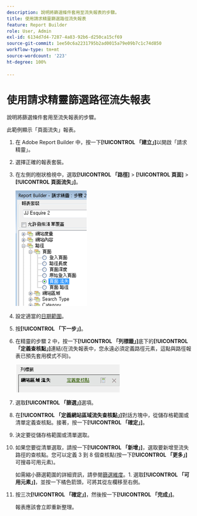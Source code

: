 ```yaml
---
description: 說明將篩選條件套用至流失報表的步驟。
title: 使用請求精靈篩選路徑流失報表
feature: Report Builder
role: User, Admin
exl-id: 6134d7d4-7287-4a83-92b6-d250ca15cf69
source-git-commit: 1ee50c6a2231795b2ad0015a79e09b7c1c74d850
workflow-type: tm+mt
source-wordcount: '223'
ht-degree: 100%

---
```


# 使用請求精靈篩選路徑流失報表

說明將篩選條件套用至流失報表的步驟。

此範例顯示「頁面流失」報表。

1. 在 Adobe Report Builder 中，按一下&#x200B;**[!UICONTROL 「建立」]**&#x200B;以開啟「請求精靈」。
1. 選擇正確的報表套裝。
1. 在左側的樹狀檢視中，選取&#x200B;**[!UICONTROL 「路徑]** > **[!UICONTROL 頁面]** > **[!UICONTROL 頁面流失」]**。

   ![](assets/page_fallout.png)

1. 設定適當的[日期範圍](/help/analyze/report-builder/data-requests/configuring-report-dates/custom-calendar.md)。
1. 按&#x200B;**[!UICONTROL 「下一步」]**。
1. 在精靈的步驟 2 中，按一下&#x200B;**[!UICONTROL 「列標籤」]**&#x200B;底下的&#x200B;**[!UICONTROL 「定義查核點」]**&#x200B;連結(在流失報表中，您永遠必須定義路徑元素，這點與路徑報表已預先套用模式不同)。

   ![](assets/define_checkpoints.png)

1. 選取&#x200B;**[!UICONTROL 「篩選」]**&#x200B;選項。

1. 在&#x200B;**[!UICONTROL 「定義網站區域流失查核點」]**&#x200B;對話方塊中，從儲存格範圍或清單定義查核點。接著，按一下&#x200B;**[!UICONTROL 「確定」]**。
1. 決定要從儲存格範圍或清單選取。
1. 如果您要從清單選取，請按一下&#x200B;**[!UICONTROL 「新增」]**，選取要新增至流失路徑的查核點。您可以定義 3 到 8 個查核點(按一下&#x200B;**[!UICONTROL 「更多」]**&#x200B;可搜尋可用元素)。

   如需縮小篩選範圍的詳細資訊，請參閱[篩選維度](/help/analyze/report-builder/layout/c-filter-dimensions/filter-dimensions.md)。1. 選取&#x200B;**[!UICONTROL 「可用元素」]**，並按一下橘色箭頭，可將其從左欄移至右側。
1. 按三次&#x200B;**[!UICONTROL 「確定」]**，然後按一下&#x200B;**[!UICONTROL 「完成」]**。

   報表應該會立即重新整理。
